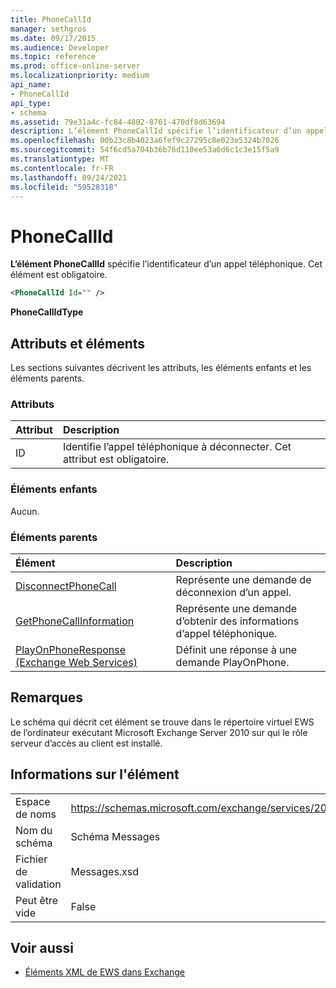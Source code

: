 ```yaml
---
title: PhoneCallId
manager: sethgros
ms.date: 09/17/2015
ms.audience: Developer
ms.topic: reference
ms.prod: office-online-server
ms.localizationpriority: medium
api_name:
- PhoneCallId
api_type:
- schema
ms.assetid: 79e31a4c-fc84-4802-8761-470df8d63694
description: L’élément PhoneCallId spécifie l’identificateur d’un appel téléphonique. Cet élément est obligatoire.
ms.openlocfilehash: 00b23c8b4023a6fef9c27295c8e023e5324b7026
ms.sourcegitcommit: 54f6cd5a704b36b76d110ee53a6d6c1c3e15f5a9
ms.translationtype: MT
ms.contentlocale: fr-FR
ms.lasthandoff: 09/24/2021
ms.locfileid: "59528318"
---
```

# <a name="phonecallid"></a>PhoneCallId

**L’élément PhoneCallId** spécifie l’identificateur d’un appel téléphonique. Cet élément est obligatoire. 
  
```xml
<PhoneCallId Id="" />
```

 **PhoneCallIdType**
## <a name="attributes-and-elements"></a>Attributs et éléments

Les sections suivantes décrivent les attributs, les éléments enfants et les éléments parents.
  
### <a name="attributes"></a>Attributs

|**Attribut**|**Description**|
|:-----|:-----|
|ID  <br/> |Identifie l’appel téléphonique à déconnecter. Cet attribut est obligatoire.  <br/> |
   
### <a name="child-elements"></a>Éléments enfants

Aucun.
  
### <a name="parent-elements"></a>Éléments parents

|**Élément**|**Description**|
|:-----|:-----|
|[DisconnectPhoneCall](disconnectphonecall.md) <br/> |Représente une demande de déconnexion d’un appel.  <br/> |
|[GetPhoneCallInformation](getphonecallinformation.md) <br/> |Représente une demande d’obtenir des informations d’appel téléphonique.  <br/> |
|[PlayOnPhoneResponse (Exchange Web Services)](playonphoneresponse-exchange-web-services.md) <br/> |Définit une réponse à une demande PlayOnPhone.  <br/> |
   
## <a name="remarks"></a>Remarques

Le schéma qui décrit cet élément se trouve dans le répertoire virtuel EWS de l’ordinateur exécutant Microsoft Exchange Server 2010 sur qui le rôle serveur d’accès au client est installé.
  
## <a name="element-information"></a>Informations sur l'élément

|||
|:-----|:-----|
|Espace de noms  <br/> |https://schemas.microsoft.com/exchange/services/2006/messages  <br/> |
|Nom du schéma  <br/> |Schéma Messages  <br/> |
|Fichier de validation  <br/> |Messages.xsd  <br/> |
|Peut être vide  <br/> |False  <br/> |
   
## <a name="see-also"></a>Voir aussi



- [Éléments XML de EWS dans Exchange](ews-xml-elements-in-exchange.md)

